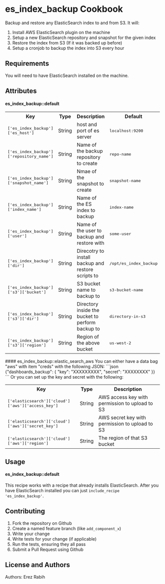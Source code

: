 es_index_backup Cookbook
========================
Backup and restore any ElasticSearch index to and from S3.
It will:

1. Install AWS ElasticSearch plugin on the machine
2. Setup a new ElasticSearch repository and snapshot for the given index
3. Restore the index from S3 (If it was backed up before)
4. Setup a cronjob to backup the index into S3 every hour

Requirements
------------
You will need to have ElasticSearch installed on the machine. 

Attributes
----------
#### es_index_backup::default
<table>
  <tr>
    <th>Key</th>
    <th>Type</th>
    <th>Description</th>
    <th>Default</th>
  </tr>
  <tr>
    <td><tt>['es_index_backup']['es_host']</tt></td>
    <td>String</td>
    <td>host and port of es server</td>
    <td><tt>localhost:9200</tt></td>
  </tr>
  <tr>
    <td><tt>['es_index_backup']['repository_name']</tt></td>
    <td>String</td>
    <td>Name of the backup repository to create</td>
    <td><tt>repo-name</tt></td>
  </tr>
  <tr>
    <td><tt>['es_index_backup']['snapshot_name']</tt></td>
    <td>String</td>
    <td>Nmae of the snapshot to create</td>
    <td><tt>snapshot-name</tt></td>
  </tr>
  <tr>
    <td><tt>['es_index_backup']['index_name']</tt></td>
    <td>String</td>
    <td>Name of the ES index to backup</td>
    <td><tt>index-name</tt></td>
  </tr>
  <tr>
    <td><tt>['es_index_backup']['user']</tt></td>
    <td>String</td>
    <td>Name of the user to backup and restore with</td>
    <td><tt>some-user</tt></td>
  </tr>
  <tr>
    <td><tt>['es_index_backup']['dir']</tt></td>
    <td>String</td>
    <td>Direcotry to install backup and restore scripts to</td>
    <td><tt>/opt/es_index_backup</tt></td>
  </tr>
  <tr>
    <td><tt>['es_index_backup']['s3']['bucket']</tt></td>
    <td>String</td>
    <td>S3 bucket name to backup to</td>
    <td><tt>s3-bucket-name</tt></td>
  </tr>
  <tr>
    <td><tt>['es_index_backup']['s3']['dir']</tt></td>
    <td>String</td>
    <td>Directory inside the bucket to perform backup to</td>
    <td><tt>directory-in-s3</tt></td>
  </tr>
  <tr>
    <td><tt>['es_index_backup']['s3']['region']</tt></td>
    <td>String</td>
    <td>Region of the above bucket</td>
    <td><tt>us-west-2</tt></td>
  </tr>
</table>
#### es_index_backup::elastic_search_aws
You can either have a data bag "aws" with item "creds" with the following JSON:
```json
{"dashboards_backup": { "key": "XXXXXXXXX", "secret": "XXXXXXXX" }}
```
Or you can set up the key and secret with the following:
<table>
  <tr>
    <th>Key</th>
    <th>Type</th>
    <th>Description</th>
  </tr>
  <tr>
    <td><tt>['elasticsearch']['cloud']['aws']['access_key']</tt></td>
    <td>String</td>
    <td>AWS access key with permission to upload to S3</td>
  </tr>
  <tr>
    <td><tt>['elasticsearch']['cloud']['aws']['secret_key']</tt></td>
    <td>String</td>
    <td>AWS secret key with permission to upload to S3</td>
  </tr>
  <tr>
    <td><tt>['elasticsearch']['cloud']['aws']['region']</tt></td>
    <td>String</td>
    <td>The region of that S3 bucket</td>
  </tr>
</table>

Usage
-----
#### es_index_backup::default

This recipe works with a recipe that already installs ElasticSearch.
After you have ElasticSearch installed you can just `include_recipe 'es_index_backup'`.

Contributing
------------
1. Fork the repository on Github
2. Create a named feature branch (like `add_component_x`)
3. Write your change
4. Write tests for your change (if applicable)
5. Run the tests, ensuring they all pass
6. Submit a Pull Request using Github

License and Authors
-------------------
Authors: Erez Rabih
